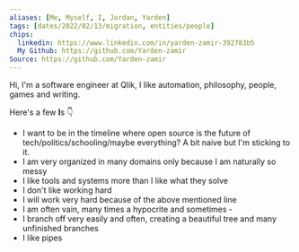 ```yaml
---
aliases: [Me, Myself, I, Jordan, Yarden]
tags: [dates/2022/02/13/migration, entities/people]
chips: 
  linkedin: https://www.linkedin.com/in/yarden-zamir-392783b5
  My Github: https://github.com/Yarden-zamir
Source: https://github.com/Yarden-zamir
---
```

Hi, I'm a software engineer at Qlik, I like automation, philosophy, people, games and writing. 

Here's a few **I**s 👇
- I want to be in the timeline where open source is the future of tech/politics/schooling/maybe everything? A bit naive but I'm sticking to it.
- I am very organized in many domains only because I am naturally so messy
- I like tools and systems more than I like what they solve
- I don't like working hard
- I will work very hard because of the above mentioned line
- I am often vain, many times a hypocrite and sometimes -
- I branch off very easily and often, creating a beautiful tree and many unfinished branches
- I like pipes
